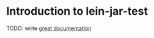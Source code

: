 # Introduction to lein-jar-test

TODO: write [great documentation](http://jacobian.org/writing/what-to-write/)
